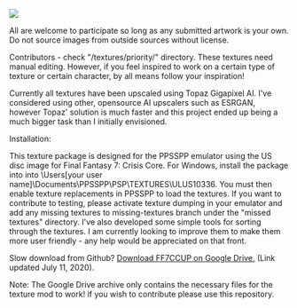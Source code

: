 <img src="https://github.com/eqprog/FF7CCUP/blob/master/logo.png?raw=true" align=center>

All are welcome to participate so long as any submitted artwork is your own. Do not source images from outside sources without license.

Contributors - check "/textures/priority/" directory. These textures need manual editing. However, if you feel inspired to work on a certain type of texture or certain character, by all means follow your inspiration!

Currently all textures have been upscaled using Topaz Gigapixel AI. I've considered using other, opensource AI upscalers such as ESRGAN, however Topaz' solution is much faster and this project ended up being a much bigger task than I initially envisioned. 

Installation:

This texture package is designed for the PPSSPP emulator using the US disc image for Final Fantasy 7: Crisis Core. For Windows, install the package into into \Users\[your user name]\Documents\PPSSPP\PSP\TEXTURES\ULUS10336\. You must then enable texture replacements in PPSSPP to load the textures. If you want to contribute to testing, please activate texture dumping in your emulator and add any missing textures to missing-textures branch under the "missed textures" directory. I've also developed some simple tools for sorting through the textures. I am currently looking to improve them to make them more user friendly - any help would be appreciated on that front.

Slow download from Github? <a href= "https://drive.google.com/file/d/190ivjkjDNKay31gyFE2jAAzBzoxBa4F7/view?usp=sharing">Download FF7CCUP on Google Drive.</a> (Link updated July 11, 2020).

Note: The Google Drive archive only contains the necessary files for the texture mod to work! if you wish to contribute please use this repository.
